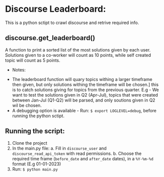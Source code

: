 # Discourse Leaderboard:
This is a python sctipt to crawl discourse and retrive required info.

## discourse.get_leaderboard()
A function to print a sorted list of the most solutions given by each user.
Solutions given to a co-worker will count as 10 points,
while self created topic will count as 5 points.

* Notes:
- The leaderboard function will quary topics withing a larger timeframe then given, but only solutions withing the timeframe will be chosen.]
this is to catch solutions giving for topics from the previous quarter. 
E.g - We want to test the solutions given in Q2 (Apr-Jul), topics that were created between Jan-Jul (Q1-Q2) will be parsed, and only soutions given in Q2 wil be chosen. 
- A debugging option is available - Run: `$ export LOGLEVEL=debug`, before running the python sctipt.

## Running the script:
1. Clone the project
2. In the main.py file:
    a. Fill in `discourse_user` and `discourse_read_api_token` with read permissions.
    b. Choose the required time frame (`before_date` and `after_date` dates), in a `%Y-%m-%d` format (E.g 01-01-2023)
3. Run: `$ python main.py`
